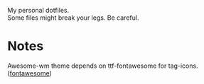 My personal dotfiles.  
Some files might break your legs. Be careful.

# Notes
Awesome-wm theme depends on ttf-fontawesome for tag-icons. ([fontawesome](http://fontawesome.io))


